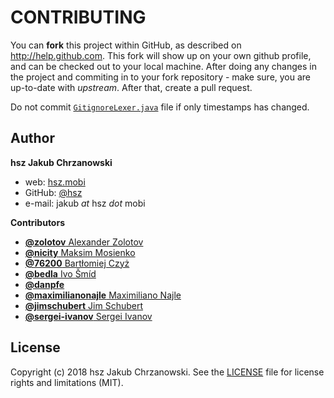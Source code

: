 CONTRIBUTING
============

You can **fork** this project within GitHub, as described on http://help.github.com.
This fork will show up on your own github profile, and can be checked out to your local machine.
After doing any changes in the project and commiting in to your fork repository - make sure, you are up-to-date
with *upstream*. After that, create a pull request.

Do not commit [`GitignoreLexer.java`](./src/mobi/hsz/idea/gitignore/lexer/GitignoreLexer.java) file if only timestamps has changed.

Author
------

**hsz Jakub Chrzanowski**

- web: [hsz.mobi](http://hsz.mobi)
- GitHub: [@hsz](http://github.com/hsz)
- e-mail: jakub *at* hsz *dot* mobi

**Contributors**

- [**@zolotov** Alexander Zolotov](https://github.com/zolotov)
- [**@nicity** Maksim Mosienko](https://github.com/nicity)
- [**@76200** Bartłomiej Czyż](https://github.com/76200)
- [**@bedla** Ivo Šmíd](https://github.com/bedla)
- [**@danpfe**](https://github.com/danpfe)
- [**@maximilianonajle** Maximiliano Najle](https://github.com/maximilianonajle)
- [**@jimschubert** Jim Schubert](https://github.com/jimschubert)
- [**@sergei-ivanov** Sergei Ivanov](https://github.com/sergei-ivanov)

License
-------

Copyright (c) 2018 hsz Jakub Chrzanowski. See the [LICENSE](./LICENSE) file for license rights and limitations (MIT).
